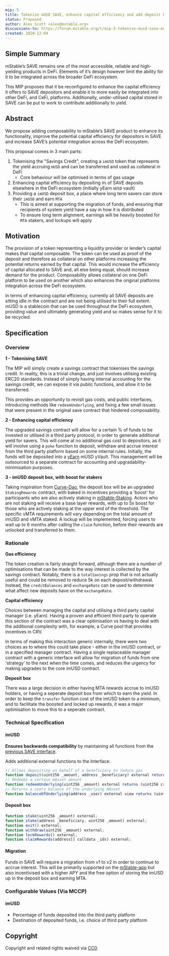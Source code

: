 ```yaml
---
mip: 5
title: Tokenise mUSD SAVE, enhance capital efficiency and add deposit box
status: Proposed
author: Alex Scott <alex@mstable.org>
discussions-to: https://forum.mstable.org/t/mip-5-tokenise-musd-save-enhance-capital-efficiency-and-add-deposit-box/275
created: 2020-12-04
---
```


## Simple Summary

<!--"If you can't explain it simply, you don't understand it well enough." Simply describe the outcome the proposed changes intends to achieve. This should be non-technical and accessible to a casual community member.-->

mStable’s SAVE remains one of the most accessible, reliable and high-yielding
products in DeFi. Elements of it’s design however limit the ability for it to
be integrated across the broader DeFi ecosystem.

This MIP proposes that it be reconfigured to enhance the capital efficiency it
offers to SAVE depositors and enable it to more easily be integrated into other
DeFi, and CeFi, platforms. Additionally, under-utilised capital stored in SAVE
can be put to work to contribute additionally to yield.

## Abstract

<!--A short (~200 word) description of the proposed change, the abstract should clearly describe the proposed change. This is what *will* be done if the MIP is implemented, not *why* it should be done or *how* it will be done. If the MIP proposes deploying a new contract, write, "we propose to deploy a new contract that will do x".-->

We propose adding composability to mStable’s SAVE product to enhance its functionality,
improve the potential capital efficiency for depositors in SAVE and increase SAVE’s
potential integration across the DeFi ecosystem.

This proposal comes in 3 main parts:

1. Tokenising the "Savings Credit", creating a `imUSD` token that represents the yield accruing `mUSD` and can be transferred and used as collateral in DeFi
   - Core behaviour will be optimised in terms of gas usage
2. Enhancing capital efficiency by depositing `X%` of SAVE deposits elsewhere in the DeFi ecosystem (initially yEarn `mUSD` vault)
3. Providing a `imUSD` deposit box, a place where long term savers can store their `imUSD` and earn `MTA`
   - This is aimed at supporting the migration of funds, and ensuring that recipients of system yield have a say in how it is distributed
   - To ensure long term alignment, earnings will be heavily boosted for `MTA` stakers, and lockups will apply

## Motivation

<!--This is the problem statement. This is the *why* of the MIP. It should clearly explain *why* the current state of the protocol is inadequate.  It is critical that you explain *why* the change is needed, if the MIP proposes changing how something is calculated, you must address *why* the current calculation is innaccurate or wrong. This is not the place to describe how the MIP will address the issue!-->

The provision of a token representing a liquidity provider or lender’s capital makes that capital composable. The token can be used as proof of the deposit and therefore as collateral on other platforms increasing the potential returns earned by that capital. This would increase the efficiency of capital allocated to SAVE and, all else being equal, should increase demand for the product. Composability allows collateral on one DeFi platform to be used on another which also enhances the original platforms integration across the DeFi ecosystem.

In terms of enhancing capital efficiency, currently all SAVE deposits are sitting idle in the contract and are not being utilised to their full extent. mUSD is a stablecoin that can be used throughout the DeFi ecosystem, providing value and ultimately generating yield and so makes sense for it to be recycled.

## Specification

<!--The specification should describe the syntax and semantics of any new feature, there are five sections
1. Overview
2. Rationale
3. Technical Specification
4. Test Cases
5. Configurable Values
-->

### Overview

<!--This is a high level overview of *how* the MIP will solve the problem. The overview should clearly describe how the new feature will be implemented.-->

**1 - Tokenising SAVE**

The MIP will simply create a savings contract that tokenises the savings credit. In reality, this is a trivial change, and just involves utilising
existing ERC20 standards. Instead of simply having internal accounting for the savings credit, we can expose it via public functions, and allow it to be
transferred.

This provides an opportunity to revisit gas costs, and public interfaces, introducing methods like `redeemUnderlying`, and fixing a few small issues
that were present in the original save contract that hindered composability.

**2 - Enhancing capital efficiency**

The upgraded savings contract will allow for a certain % of funds to be invested or utilised in a third party protocol, in order to generate additional
yield for savers. This will come at no additional gas cost to depositors, as it will involve using a `poke` function to deposit, withdraw and accrue interest
from the third party platform based on some internal rules. Initially, the funds will be deposited into a [yEarn][1] mUSD yVault. This management will be outsourced to a separate contract for accounting and upgradability-minimisation purposes.

**3 - imUSD deposit box, with boost for stakers**

Taking inspiration from [Curve-Dao][2], the deposit box will be an upgraded `StakingRewards` contract, with baked in incentives providing a 'boost' for
participants who are also actively staking in [mStable-Staking][3]. Actors who are not staking will receive a base layer rewards, with up to 5x boost
for those who are actively staking at the upper end of the threshold. The specific vMTA requirements will vary depending on the total amount of imUSD and vMTA
staked. A lockup will be implemented, forcing users to wait up to 6 months after calling the `claim` function, before their rewards are unlocked and transferred to them.

### Rationale

<!--This is where you explain the reasoning behind how you propose to solve the problem. Why did you propose to implement the change in this way, what were the considerations and trade-offs. The rationale fleshes out what motivated the design and why particular design decisions were made. It should describe alternate designs that were considered and related work. The rationale may also provide evidence of consensus within the community, and should discuss important objections or concerns raised during discussion.-->

**Gas efficiency**

The token creation is fairly straight forward, although there are a number of optimisations that can be made to the way interest is collected by the savings contract. Notably, there is a `totalSavings` prop that is not actually useful and could be removed to reduce 5k on each deposit/withdrawal. Instead, the `creditBalances` and `exchangeRate` can be used to determine what affect new deposits have on the `exchangeRate`.

**Capital efficiency**

Choices between managing the capital and utilising a third party capital manager (i.e. yEarn). Having a proven and efficient third party to operate this
section of the contract was a clear optimisation vs having to deal with the additional complexity with, for example, a Curve pool that provides incentives in CRV.

In terms of making this interaction generic internally, there were two choices as to where this could take place - either in the imUSD contract, or in a specified manager contract. Having a single replaceable manager contract with a generic interface will allow for migration of funds from one 'strategy' to the next when the time comes, and reduces the urgency for making upgrades to the core imUSD contract.

**Deposit box**

There was a large decision in either having MTA rewards accrue to imUSD holders, or having a seperate deposit box from which to earn the yield. In order to keep the `transfer` function cost of the imUSD token to a minimum, and to facilitate the boosted and locked up rewards, it was a major optimisation to move this to a seperate contract.

### Technical Specification

<!--The technical specification should outline the public API of the changes proposed. That is, changes to any of the interfaces mStable currently exposes or the creations of new ones.-->

#### imUSD

**Ensures backwards compatibility** by maintaining all functions from the [previous SAVE interface][4].

Adds additional external functions to the Interface:

```typescript
// Allows depositing on behalf of a beneficiary to reduce gas
function deposit(uint256 _amount, address _beneficiary) external returns (uint256 creditsIssued);
// Redeems a certain mAsset amount
function redeemUnderlying(uint256 _amount) external returns (uint256 creditsBurned);
// Returns a users balance of the underlying mAsset
function balanceOfUnderlying(address _user) external view returns (uint256 balance);
```

#### Deposit box

```typescript
function stake(uint256 _amount) external;
function stake(address _beneficiary, uint256 _amount) external;
function exit() external;
function withdraw(uint256 _amount) external;
function lockRewards() external;
function claimRewards(address[] calldata _ids) external;
```

#### Migration

Funds in SAVE will require a migration from v1 to v2 in order to continue to accrue interest.
This will be primarily supported on the [mStable-app][5] but also incentivised with a higher APY
and the free option of storing the imUSD up in the deposit box and earning MTA.

### Configurable Values (Via MCCP)

<!--Please list all values configurable via MCCP under this implementation.-->

#### imUSD

- Percentage of funds deposited into the third party platform
- Destination of deposited funds, i.e. choice of third party platform

## Copyright

Copyright and related rights waived via [CC0](https://creativecommons.org/publicdomain/zero/1.0/).

[1]: https://yearn.finance
[2]: https://github.com/curvefi/curve-dao-contracts
[3]: https://governance.mstable.org/#/stake
[4]: https://github.com/mstable/mStable-contracts/blob/master/contracts/interfaces/ISavingsContract.sol
[5]: https://app.mstable.org/#/save
